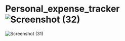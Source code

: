 # Personal_expense_tracker ![Screenshot (32)](https://github.com/user-attachments/assets/2cd48b82-2904-4e3a-8fd7-493885ea8d8b)
![Screenshot (31)](https://github.com/user-attachments/assets/d65f1d8a-d905-499f-8510-c20a5ab259d9)
